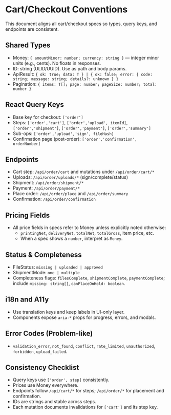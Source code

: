 # Cart/Checkout Conventions

This document aligns all cart/checkout specs so types, query keys, and endpoints are consistent.

## Shared Types

- Money: `{ amountMinor: number; currency: string }` — integer minor units (e.g., cents). No floats in responses.
- ID: string (ULID/UUID). Use as path and body params.
- ApiResult<T>: `{ ok: true; data: T } | { ok: false; error: { code: string; message: string; details?: unknown } }`
- Pagination: `{ items: T[]; page: number; pageSize: number; total: number }`

## React Query Keys

- Base key for checkout: `['order']`
- Steps: `['order','cart']`, `['order','upload', itemId]`, `['order','shipment']`, `['order','payment']`, `['order','summary']`
- Sub-ops: `['order','upload','sign', fileHash]`
- Confirmation page (post-order): `['order','confirmation', orderNumber]`

## Endpoints

- Cart step: `/api/order/cart` and mutations under `/api/order/cart/*`
- Uploads: `/api/order/uploads/*` (sign/complete/status)
- Shipment: `/api/order/shipment/*`
- Payment: `/api/order/payment/*`
- Place order: `/api/order/place` and `/api/order/summary`
- Confirmation: `/api/order/confirmation`

## Pricing Fields

- All price fields in specs refer to Money unless explicitly noted otherwise:
  - `printingNet`, `deliveryNet`, `totalNet`, `totalGross`, item price, etc.
  - When a spec shows a `number`, interpret as `Money`.

## Status & Completeness

- FileStatus: `missing | uploaded | approved`
- ShipmentMode: `one | multiple`
- Completeness flags: `filesComplete`, `shipmentComplete`, `paymentComplete`; include `missing: string[]`, `canPlaceOnHold: boolean`.

## i18n and A11y

- Use translation keys and keep labels in UI-only layer.
- Components expose `aria-*` props for progress, errors, and modals.

## Error Codes (Problem-like)

- `validation_error`, `not_found`, `conflict`, `rate_limited`, `unauthorized`, `forbidden`, `upload_failed`.

## Consistency Checklist

- Query keys use `['order', step]` consistently.
- Prices use Money everywhere.
- Endpoints follow `/api/cart/*` for steps; `/api/order/*` for placement and confirmation.
- IDs are strings and stable across steps.
- Each mutation documents invalidations for `['cart']` and its step key.
